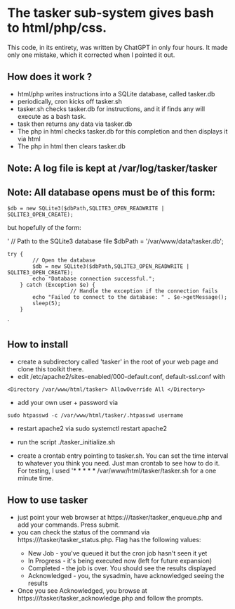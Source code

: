 # The tasker sub-system gives bash to html/php/css.

This code, in its entirety, was written by ChatGPT in only four hours. It made only one
mistake, which it corrected when I pointed it out.

## How does it work ?

  * html/php writes instructions into a SQLite database, called tasker.db
  * periodically, cron kicks off tasker.sh
  * tasker.sh checks tasker.db for instructions, and it if finds any will execute as a bash task.
  * task then returns any data via tasker.db
  * The php in html checks tasker.db for this completion and then displays it via html
  * The php in html then clears tasker.db

## Note: A log file is kept at /var/log/tasker/tasker
## Note: All database opens must be of this form:

  `$db = new SQLite3($dbPath,SQLITE3_OPEN_READWRITE | SQLITE3_OPEN_CREATE);`

but hopefully of the form:

'
	// Path to the SQLite3 database file
        $dbPath = '/var/www/data/tasker.db';

	try {
            // Open the database
            $db = new SQLite3($dbPath,SQLITE3_OPEN_READWRITE | SQLITE3_OPEN_CREATE);
            echo "Database connection successful.";
	    } catch (Exception $e) {
                       	// Handle the exception if the connection fails
			echo "Failed to connect to the database: " . $e->getMessage();
			sleep(5);
	    }
`

## How to install

  * create a subdirectory called 'tasker' in the root of your web page and
    clone this toolkit there.
  * edit /etc/apache2/sites-enabled/000-default.conf, default-ssl.conf with

`
  <Directory /var/www/html/tasker>
      AllowOverride All
  </Directory>
`

  * add your own user + password via

`
    sudo htpasswd -c /var/www/html/tasker/.htpasswd username
`

  * restart apache2 via sudo systemctl restart apache2

  * run the script ./tasker_initialize.sh

  * create a crontab entry pointing to tasker.sh. You can set the time interval to whatever you think you need. Just man crontab to see how to do it. For testing, I used '* * * * * /var/www/html/tasker/tasker.sh for a one minute time.

## How to use tasker

  * just point your web browser at https://<yoursite>/tasker/tasker_enqueue.php and add your commands. Press submit.
  * you can check the status of the command via https://<yoursite>/tasker/tasker_status.php. Flag has the following values:
	- New Job - you've queued it but the cron job hasn't seen it yet
	- In Progress - it's being executed now (left for future expansion)
	- Completed - the job is over. You should see the results displayed
	- Acknowledged - you, the sysadmin, have acknowledged seeing the results
  * Once you see Acknowledged, you browse at https://<yoursite>/tasker/tasker_acknowledge.php and follow the prompts.



